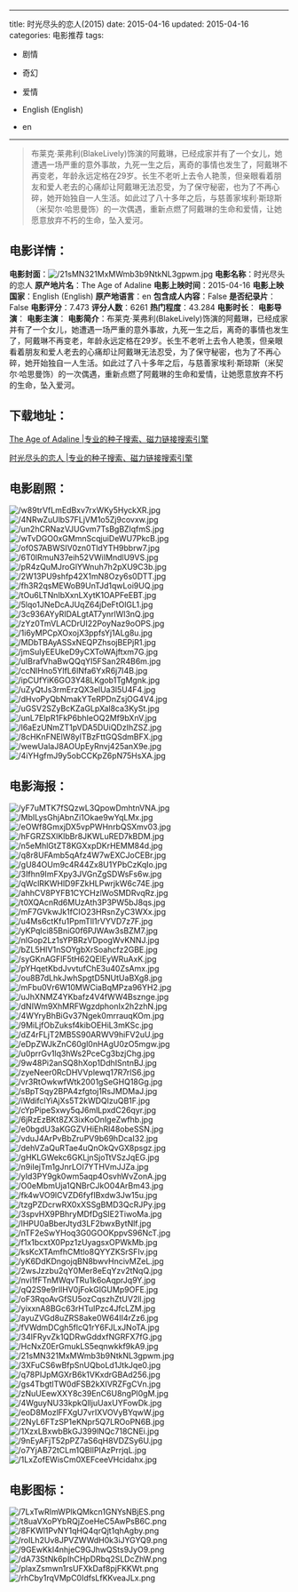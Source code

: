 
---
title: 时光尽头的恋人(2015)
date: 2015-04-16
updated: 2015-04-16
categories: 电影推荐
tags:
- 剧情
- 奇幻
- 爱情

- English (English)
- en
---


> 布莱克·莱弗利(BlakeLively)饰演的阿戴琳，已经成家并有了一个女儿，她遭遇一场严重的意外事故，九死一生之后，离奇的事情也发生了，阿戴琳不再变老，年龄永远定格在29岁。长生不老听上去令人艳羡，但亲眼看着朋友和爱人老去的心痛却让阿戴琳无法忍受，为了保守秘密，也为了不再心碎，她开始独自一人生活。如此过了八十多年之后，与慈善家埃利·斯琼斯（米契尔·哈思曼饰）的一次偶遇，重新点燃了阿戴琳的生命和爱情，让她愿意放弃不朽的生命，坠入爱河。

## **电影详情**：

**电影封面**：<img src="https://image.tmdb.org/t/p/w200/21sMN321MxMWmb3b9NtkNL3gpwm.jpg" alt="/21sMN321MxMWmb3b9NtkNL3gpwm.jpg" title="/21sMN321MxMWmb3b9NtkNL3gpwm.jpg">
**电影名称**：时光尽头的恋人
**原产地片名**：The Age of Adaline
**电影上映时间**：2015-04-16
**电影上映国家**：English (English)
**原产地语言**：en
**包含成人内容**：False
**是否纪录片**：False
**电影评分**：7.473
**评分人数**：6261
**热门程度**：43.284
**电影时长**：
**电影导演**：
**电影主演**：
**电影简介**：布莱克·莱弗利(BlakeLively)饰演的阿戴琳，已经成家并有了一个女儿，她遭遇一场严重的意外事故，九死一生之后，离奇的事情也发生了，阿戴琳不再变老，年龄永远定格在29岁。长生不老听上去令人艳羡，但亲眼看着朋友和爱人老去的心痛却让阿戴琳无法忍受，为了保守秘密，也为了不再心碎，她开始独自一人生活。如此过了八十多年之后，与慈善家埃利·斯琼斯（米契尔·哈思曼饰）的一次偶遇，重新点燃了阿戴琳的生命和爱情，让她愿意放弃不朽的生命，坠入爱河。

## **下载地址**：
[The Age of Adaline |专业的种子搜索、磁力链接搜索引擎](https://movie.amd794.com:2083/?search=The%20Age%20of%20Adaline&ordering=&mode=match_phrase&page_size=10&page=1)

[时光尽头的恋人 |专业的种子搜索、磁力链接搜索引擎](https://movie.amd794.com:2083/?search=%E6%97%B6%E5%85%89%E5%B0%BD%E5%A4%B4%E7%9A%84%E6%81%8B%E4%BA%BA&ordering=&mode=match_phrase&page_size=10&page=1)
 

## **电影剧照**：
<img src="https://image.tmdb.org/t/p/original/w89trVfLmEdBxv7rxWKy5HyckXR.jpg" alt="/w89trVfLmEdBxv7rxWKy5HyckXR.jpg" title="/w89trVfLmEdBxv7rxWKy5HyckXR.jpg"><img src="https://image.tmdb.org/t/p/original/4NRwZuUlbS7FLjVM1o5Zj9covxw.jpg" alt="/4NRwZuUlbS7FLjVM1o5Zj9covxw.jpg" title="/4NRwZuUlbS7FLjVM1o5Zj9covxw.jpg"><img src="https://image.tmdb.org/t/p/original/un2hCRNazVJUGvm7TsBgBZlqfmS.jpg" alt="/un2hCRNazVJUGvm7TsBgBZlqfmS.jpg" title="/un2hCRNazVJUGvm7TsBgBZlqfmS.jpg"><img src="https://image.tmdb.org/t/p/original/wTvDGO0xGMmnScqjuiDeWU7PkcB.jpg" alt="/wTvDGO0xGMmnScqjuiDeWU7PkcB.jpg" title="/wTvDGO0xGMmnScqjuiDeWU7PkcB.jpg"><img src="https://image.tmdb.org/t/p/original/of0S7ABWSIV0zn0TldYTH9bbrw7.jpg" alt="/of0S7ABWSIV0zn0TldYTH9bbrw7.jpg" title="/of0S7ABWSIV0zn0TldYTH9bbrw7.jpg"><img src="https://image.tmdb.org/t/p/original/6T0lRmuN37eih52VWiIMndlU9VS.jpg" alt="/6T0lRmuN37eih52VWiIMndlU9VS.jpg" title="/6T0lRmuN37eih52VWiIMndlU9VS.jpg"><img src="https://image.tmdb.org/t/p/original/pR4zQuMJroGlYWnuh7h2pXU9C3b.jpg" alt="/pR4zQuMJroGlYWnuh7h2pXU9C3b.jpg" title="/pR4zQuMJroGlYWnuh7h2pXU9C3b.jpg"><img src="https://image.tmdb.org/t/p/original/2W13PU9shfp42X1mN8Ozy6s0DTT.jpg" alt="/2W13PU9shfp42X1mN8Ozy6s0DTT.jpg" title="/2W13PU9shfp42X1mN8Ozy6s0DTT.jpg"><img src="https://image.tmdb.org/t/p/original/fh3R2qsMEWoB9UnTJd1qwLoi9UQ.jpg" alt="/fh3R2qsMEWoB9UnTJd1qwLoi9UQ.jpg" title="/fh3R2qsMEWoB9UnTJd1qwLoi9UQ.jpg"><img src="https://image.tmdb.org/t/p/original/tOu6LTNnIbXxnLXytK1OAPFeEBT.jpg" alt="/tOu6LTNnIbXxnLXytK1OAPFeEBT.jpg" title="/tOu6LTNnIbXxnLXytK1OAPFeEBT.jpg"><img src="https://image.tmdb.org/t/p/original/5lqo1JNeDcAJUqZ64jDeFtOlGL1.jpg" alt="/5lqo1JNeDcAJUqZ64jDeFtOlGL1.jpg" title="/5lqo1JNeDcAJUqZ64jDeFtOlGL1.jpg"><img src="https://image.tmdb.org/t/p/original/3c936AYyRIDALgtAT7ynrlWl3nQ.jpg" alt="/3c936AYyRIDALgtAT7ynrlWl3nQ.jpg" title="/3c936AYyRIDALgtAT7ynrlWl3nQ.jpg"><img src="https://image.tmdb.org/t/p/original/zYz0TmVLACDrUI22PoyNaz9oOPS.jpg" alt="/zYz0TmVLACDrUI22PoyNaz9oOPS.jpg" title="/zYz0TmVLACDrUI22PoyNaz9oOPS.jpg"><img src="https://image.tmdb.org/t/p/original/1i6yMPCpXOxojX3ppfsYj1ALg8u.jpg" alt="/1i6yMPCpXOxojX3ppfsYj1ALg8u.jpg" title="/1i6yMPCpXOxojX3ppfsYj1ALg8u.jpg"><img src="https://image.tmdb.org/t/p/original/MDbTBAyASSxNEQPZhsojBEPjR1.jpg" alt="/MDbTBAyASSxNEQPZhsojBEPjR1.jpg" title="/MDbTBAyASSxNEQPZhsojBEPjR1.jpg"><img src="https://image.tmdb.org/t/p/original/jmSulyEEUkeD9yCXToWAjftxm7G.jpg" alt="/jmSulyEEUkeD9yCXToWAjftxm7G.jpg" title="/jmSulyEEUkeD9yCXToWAjftxm7G.jpg"><img src="https://image.tmdb.org/t/p/original/uIBrafVhaBwQQqYI5FSan2R4B6m.jpg" alt="/uIBrafVhaBwQQqYI5FSan2R4B6m.jpg" title="/uIBrafVhaBwQQqYI5FSan2R4B6m.jpg"><img src="https://image.tmdb.org/t/p/original/ccNlHno5YlfL6lNfa6YxR6j7I4B.jpg" alt="/ccNlHno5YlfL6lNfa6YxR6j7I4B.jpg" title="/ccNlHno5YlfL6lNfa6YxR6j7I4B.jpg"><img src="https://image.tmdb.org/t/p/original/ipCUfYiK6GO3Y48LKgob1TgMgnk.jpg" alt="/ipCUfYiK6GO3Y48LKgob1TgMgnk.jpg" title="/ipCUfYiK6GO3Y48LKgob1TgMgnk.jpg"><img src="https://image.tmdb.org/t/p/original/uZyQtJs3rmErzQX3elUa3l5U4F4.jpg" alt="/uZyQtJs3rmErzQX3elUa3l5U4F4.jpg" title="/uZyQtJs3rmErzQX3elUa3l5U4F4.jpg"><img src="https://image.tmdb.org/t/p/original/dHvoPyQbNmakYTeRPDnZsjOG4V4.jpg" alt="/dHvoPyQbNmakYTeRPDnZsjOG4V4.jpg" title="/dHvoPyQbNmakYTeRPDnZsjOG4V4.jpg"><img src="https://image.tmdb.org/t/p/original/uGSV2SZyBcKZaGLpXal8ca3KySt.jpg" alt="/uGSV2SZyBcKZaGLpXal8ca3KySt.jpg" title="/uGSV2SZyBcKZaGLpXal8ca3KySt.jpg"><img src="https://image.tmdb.org/t/p/original/unL7EIpR1FkP6bhIeOQ2Mf9bXnV.jpg" alt="/unL7EIpR1FkP6bhIeOQ2Mf9bXnV.jpg" title="/unL7EIpR1FkP6bhIeOQ2Mf9bXnV.jpg"><img src="https://image.tmdb.org/t/p/original/l6aEzUNmZT1pVDA5DUiQDzIhZSZ.jpg" alt="/l6aEzUNmZT1pVDA5DUiQDzIhZSZ.jpg" title="/l6aEzUNmZT1pVDA5DUiQDzIhZSZ.jpg"><img src="https://image.tmdb.org/t/p/original/8cHKnFNElW8ylTBzFttGQSdmBFX.jpg" alt="/8cHKnFNElW8ylTBzFttGQSdmBFX.jpg" title="/8cHKnFNElW8ylTBzFttGQSdmBFX.jpg"><img src="https://image.tmdb.org/t/p/original/wewUalaJ8AOUpEyRnvj425anX9e.jpg" alt="/wewUalaJ8AOUpEyRnvj425anX9e.jpg" title="/wewUalaJ8AOUpEyRnvj425anX9e.jpg"><img src="https://image.tmdb.org/t/p/original/4iYHgfmJ9y5obCCKpZ6pN75HsXA.jpg" alt="/4iYHgfmJ9y5obCCKpZ6pN75HsXA.jpg" title="/4iYHgfmJ9y5obCCKpZ6pN75HsXA.jpg">

## **电影海报**：
<img src="https://image.tmdb.org/t/p/original/yF7uMTK7fSQzwL3QpowDmhtnVNA.jpg" alt="/yF7uMTK7fSQzwL3QpowDmhtnVNA.jpg" title="/yF7uMTK7fSQzwL3QpowDmhtnVNA.jpg"><img src="https://image.tmdb.org/t/p/original/MbILysGhjAbnZi1Okae9wYqLMx.jpg" alt="/MbILysGhjAbnZi1Okae9wYqLMx.jpg" title="/MbILysGhjAbnZi1Okae9wYqLMx.jpg"><img src="https://image.tmdb.org/t/p/original/eOWf8GmxjDX5vpPWHnrbQSXmv03.jpg" alt="/eOWf8GmxjDX5vpPWHnrbQSXmv03.jpg" title="/eOWf8GmxjDX5vpPWHnrbQSXmv03.jpg"><img src="https://image.tmdb.org/t/p/original/hFGRZSXlKlbBr8JKWLuRED7kBDM.jpg" alt="/hFGRZSXlKlbBr8JKWLuRED7kBDM.jpg" title="/hFGRZSXlKlbBr8JKWLuRED7kBDM.jpg"><img src="https://image.tmdb.org/t/p/original/n5eMhlGtZT8KGXxpDKrHEMM84d.jpg" alt="/n5eMhlGtZT8KGXxpDKrHEMM84d.jpg" title="/n5eMhlGtZT8KGXxpDKrHEMM84d.jpg"><img src="https://image.tmdb.org/t/p/original/q8r8UFAmb5qAfz4W7wEXCJoCEBr.jpg" alt="/q8r8UFAmb5qAfz4W7wEXCJoCEBr.jpg" title="/q8r8UFAmb5qAfz4W7wEXCJoCEBr.jpg"><img src="https://image.tmdb.org/t/p/original/gU84OUm9c4R44Zx8U1YPbCzKqIo.jpg" alt="/gU84OUm9c4R44Zx8U1YPbCzKqIo.jpg" title="/gU84OUm9c4R44Zx8U1YPbCzKqIo.jpg"><img src="https://image.tmdb.org/t/p/original/3Ifhn9ImFXpy3JVGnZgSDWsFs6w.jpg" alt="/3Ifhn9ImFXpy3JVGnZgSDWsFs6w.jpg" title="/3Ifhn9ImFXpy3JVGnZgSDWsFs6w.jpg"><img src="https://image.tmdb.org/t/p/original/qWclRKWHlD9FZkHLPwrjkW6c74E.jpg" alt="/qWclRKWHlD9FZkHLPwrjkW6c74E.jpg" title="/qWclRKWHlD9FZkHLPwrjkW6c74E.jpg"><img src="https://image.tmdb.org/t/p/original/ahhCV8PYFB1CYCHzlWoSMDRvqRz.jpg" alt="/ahhCV8PYFB1CYCHzlWoSMDRvqRz.jpg" title="/ahhCV8PYFB1CYCHzlWoSMDRvqRz.jpg"><img src="https://image.tmdb.org/t/p/original/t0XQAcnRd6MUzAth3P3PW5bJ8qs.jpg" alt="/t0XQAcnRd6MUzAth3P3PW5bJ8qs.jpg" title="/t0XQAcnRd6MUzAth3P3PW5bJ8qs.jpg"><img src="https://image.tmdb.org/t/p/original/mF7GVkwJk1fCIO23HRsnZyC3WXx.jpg" alt="/mF7GVkwJk1fCIO23HRsnZyC3WXx.jpg" title="/mF7GVkwJk1fCIO23HRsnZyC3WXx.jpg"><img src="https://image.tmdb.org/t/p/original/u4Ms6ctKfu1PpmTll1rVYVD7z7F.jpg" alt="/u4Ms6ctKfu1PpmTll1rVYVD7z7F.jpg" title="/u4Ms6ctKfu1PpmTll1rVYVD7z7F.jpg"><img src="https://image.tmdb.org/t/p/original/yKPqlci85BniG0f6PJWAw3sBZM7.jpg" alt="/yKPqlci85BniG0f6PJWAw3sBZM7.jpg" title="/yKPqlci85BniG0f6PJWAw3sBZM7.jpg"><img src="https://image.tmdb.org/t/p/original/nlGop2Lz1sYPBRzVDpogWvKNNJ.jpg" alt="/nlGop2Lz1sYPBRzVDpogWvKNNJ.jpg" title="/nlGop2Lz1sYPBRzVDpogWvKNNJ.jpg"><img src="https://image.tmdb.org/t/p/original/bZL5HIV1nSOYgbXrSoahcfz2GBE.jpg" alt="/bZL5HIV1nSOYgbXrSoahcfz2GBE.jpg" title="/bZL5HIV1nSOYgbXrSoahcfz2GBE.jpg"><img src="https://image.tmdb.org/t/p/original/syGKnAGFlF5tH62QElEyWRuAxK.jpg" alt="/syGKnAGFlF5tH62QElEyWRuAxK.jpg" title="/syGKnAGFlF5tH62QElEyWRuAxK.jpg"><img src="https://image.tmdb.org/t/p/original/pYHqetKbdJvvtufChE3u40ZsAmx.jpg" alt="/pYHqetKbdJvvtufChE3u40ZsAmx.jpg" title="/pYHqetKbdJvvtufChE3u40ZsAmx.jpg"><img src="https://image.tmdb.org/t/p/original/ou8B7dLhkJwhSpgtD5NUtUaBXg8.jpg" alt="/ou8B7dLhkJwhSpgtD5NUtUaBXg8.jpg" title="/ou8B7dLhkJwhSpgtD5NUtUaBXg8.jpg"><img src="https://image.tmdb.org/t/p/original/mFbu0Vr6W10MWCiaBqMPza96YH2.jpg" alt="/mFbu0Vr6W10MWCiaBqMPza96YH2.jpg" title="/mFbu0Vr6W10MWCiaBqMPza96YH2.jpg"><img src="https://image.tmdb.org/t/p/original/uJhXNMZ4YKbafz4V4fWW4Bsznge.jpg" alt="/uJhXNMZ4YKbafz4V4fWW4Bsznge.jpg" title="/uJhXNMZ4YKbafz4V4fWW4Bsznge.jpg"><img src="https://image.tmdb.org/t/p/original/dNIWm9XhMRFWgzdphonIx2h2zhN.jpg" alt="/dNIWm9XhMRFWgzdphonIx2h2zhN.jpg" title="/dNIWm9XhMRFWgzdphonIx2h2zhN.jpg"><img src="https://image.tmdb.org/t/p/original/4WYryBhBiGv37Ngek0mrrauqKOm.jpg" alt="/4WYryBhBiGv37Ngek0mrrauqKOm.jpg" title="/4WYryBhBiGv37Ngek0mrrauqKOm.jpg"><img src="https://image.tmdb.org/t/p/original/9MiLjfObZuksf4kibOEHiL3mKSc.jpg" alt="/9MiLjfObZuksf4kibOEHiL3mKSc.jpg" title="/9MiLjfObZuksf4kibOEHiL3mKSc.jpg"><img src="https://image.tmdb.org/t/p/original/dZ4rFLjT2MB5S90ARWV9hiFV2uU.jpg" alt="/dZ4rFLjT2MB5S90ARWV9hiFV2uU.jpg" title="/dZ4rFLjT2MB5S90ARWV9hiFV2uU.jpg"><img src="https://image.tmdb.org/t/p/original/eDpZWJkZnC60gl0nHAgU0zO5mgw.jpg" alt="/eDpZWJkZnC60gl0nHAgU0zO5mgw.jpg" title="/eDpZWJkZnC60gl0nHAgU0zO5mgw.jpg"><img src="https://image.tmdb.org/t/p/original/u0prrGv1lq3hWs2PceCg3bzjChg.jpg" alt="/u0prrGv1lq3hWs2PceCg3bzjChg.jpg" title="/u0prrGv1lq3hWs2PceCg3bzjChg.jpg"><img src="https://image.tmdb.org/t/p/original/9w48Pi2anSQ8hXop1DdhISntnBJ.jpg" alt="/9w48Pi2anSQ8hXop1DdhISntnBJ.jpg" title="/9w48Pi2anSQ8hXop1DdhISntnBJ.jpg"><img src="https://image.tmdb.org/t/p/original/zyeNeer0RcDHVVplewq17R7rlS6.jpg" alt="/zyeNeer0RcDHVVplewq17R7rlS6.jpg" title="/zyeNeer0RcDHVVplewq17R7rlS6.jpg"><img src="https://image.tmdb.org/t/p/original/vr3RtOwkwfWtk2001gSeGHQ18Gg.jpg" alt="/vr3RtOwkwfWtk2001gSeGHQ18Gg.jpg" title="/vr3RtOwkwfWtk2001gSeGHQ18Gg.jpg"><img src="https://image.tmdb.org/t/p/original/sBpTSqy2BPA4zfgtoj1RsJMDMaJ.jpg" alt="/sBpTSqy2BPA4zfgtoj1RsJMDMaJ.jpg" title="/sBpTSqy2BPA4zfgtoj1RsJMDMaJ.jpg"><img src="https://image.tmdb.org/t/p/original/iWdifclYiAjXs5T2kWDQlzuQB1F.jpg" alt="/iWdifclYiAjXs5T2kWDQlzuQB1F.jpg" title="/iWdifclYiAjXs5T2kWDQlzuQB1F.jpg"><img src="https://image.tmdb.org/t/p/original/cYpPipeSxwy5qJ6mlLpxdC26qyr.jpg" alt="/cYpPipeSxwy5qJ6mlLpxdC26qyr.jpg" title="/cYpPipeSxwy5qJ6mlLpxdC26qyr.jpg"><img src="https://image.tmdb.org/t/p/original/6jRzEzBKt8ZX3ixKoOnIgeZwfhb.jpg" alt="/6jRzEzBKt8ZX3ixKoOnIgeZwfhb.jpg" title="/6jRzEzBKt8ZX3ixKoOnIgeZwfhb.jpg"><img src="https://image.tmdb.org/t/p/original/e0bgdU3aKGGZVHiEhRl48obeSSN.jpg" alt="/e0bgdU3aKGGZVHiEhRl48obeSSN.jpg" title="/e0bgdU3aKGGZVHiEhRl48obeSSN.jpg"><img src="https://image.tmdb.org/t/p/original/vduJ4ArPvBbZruPV9b69hDcaI32.jpg" alt="/vduJ4ArPvBbZruPV9b69hDcaI32.jpg" title="/vduJ4ArPvBbZruPV9b69hDcaI32.jpg"><img src="https://image.tmdb.org/t/p/original/dehVZaQuRTae4uQnOkQvGX8psgz.jpg" alt="/dehVZaQuRTae4uQnOkQvGX8psgz.jpg" title="/dehVZaQuRTae4uQnOkQvGX8psgz.jpg"><img src="https://image.tmdb.org/t/p/original/gHKLGWekc6GKLjnSjoTtVSzJqEG.jpg" alt="/gHKLGWekc6GKLjnSjoTtVSzJqEG.jpg" title="/gHKLGWekc6GKLjnSjoTtVSzJqEG.jpg"><img src="https://image.tmdb.org/t/p/original/n9iIejTm1gJnrLOI7YTHVmJJZa.jpg" alt="/n9iIejTm1gJnrLOI7YTHVmJJZa.jpg" title="/n9iIejTm1gJnrLOI7YTHVmJJZa.jpg"><img src="https://image.tmdb.org/t/p/original/yId3PY9gk0wm5aqp4OsvhWvZonA.jpg" alt="/yId3PY9gk0wm5aqp4OsvhWvZonA.jpg" title="/yId3PY9gk0wm5aqp4OsvhWvZonA.jpg"><img src="https://image.tmdb.org/t/p/original/O0eMbmUja1QNBrCJkO04ArBm43.jpg" alt="/O0eMbmUja1QNBrCJkO04ArBm43.jpg" title="/O0eMbmUja1QNBrCJkO04ArBm43.jpg"><img src="https://image.tmdb.org/t/p/original/fk4wVO9lCVZD6fyfIBxdw3Jw15u.jpg" alt="/fk4wVO9lCVZD6fyfIBxdw3Jw15u.jpg" title="/fk4wVO9lCVZD6fyfIBxdw3Jw15u.jpg"><img src="https://image.tmdb.org/t/p/original/tzgPZDcrwRX0xXSSgBMD3QcRJPy.jpg" alt="/tzgPZDcrwRX0xXSSgBMD3QcRJPy.jpg" title="/tzgPZDcrwRX0xXSSgBMD3QcRJPy.jpg"><img src="https://image.tmdb.org/t/p/original/3spvHX9PBhryMDfDgSIE2TiwoMa.jpg" alt="/3spvHX9PBhryMDfDgSIE2TiwoMa.jpg" title="/3spvHX9PBhryMDfDgSIE2TiwoMa.jpg"><img src="https://image.tmdb.org/t/p/original/lHPU0aBberJtyd3LF2bwxBytNlf.jpg" alt="/lHPU0aBberJtyd3LF2bwxBytNlf.jpg" title="/lHPU0aBberJtyd3LF2bwxBytNlf.jpg"><img src="https://image.tmdb.org/t/p/original/nTF2eSwYHoq3G0GOOKppvS96NcT.jpg" alt="/nTF2eSwYHoq3G0GOOKppvS96NcT.jpg" title="/nTF2eSwYHoq3G0GOOKppvS96NcT.jpg"><img src="https://image.tmdb.org/t/p/original/f1x1bcxtX0Ppz1zUyagsxOPWkMb.jpg" alt="/f1x1bcxtX0Ppz1zUyagsxOPWkMb.jpg" title="/f1x1bcxtX0Ppz1zUyagsxOPWkMb.jpg"><img src="https://image.tmdb.org/t/p/original/ksKcXTAmfhCMtlo8QYYZKSrSFIv.jpg" alt="/ksKcXTAmfhCMtlo8QYYZKSrSFIv.jpg" title="/ksKcXTAmfhCMtlo8QYYZKSrSFIv.jpg"><img src="https://image.tmdb.org/t/p/original/yK6DdKDngojqBN8bwvHncivMZeL.jpg" alt="/yK6DdKDngojqBN8bwvHncivMZeL.jpg" title="/yK6DdKDngojqBN8bwvHncivMZeL.jpg"><img src="https://image.tmdb.org/t/p/original/2wsJzzbu2qY0Mer8eEqYzv2tNqQ.jpg" alt="/2wsJzzbu2qY0Mer8eEqYzv2tNqQ.jpg" title="/2wsJzzbu2qY0Mer8eEqYzv2tNqQ.jpg"><img src="https://image.tmdb.org/t/p/original/nvi1fFTnMWqvTRu1k6oAqprJq9Y.jpg" alt="/nvi1fFTnMWqvTRu1k6oAqprJq9Y.jpg" title="/nvi1fFTnMWqvTRu1k6oAqprJq9Y.jpg"><img src="https://image.tmdb.org/t/p/original/qQ2S9e9rllHV0jFokGlGUMp9OFE.jpg" alt="/qQ2S9e9rllHV0jFokGlGUMp9OFE.jpg" title="/qQ2S9e9rllHV0jFokGlGUMp9OFE.jpg"><img src="https://image.tmdb.org/t/p/original/oF3RqoAvGfSU5ozCqszhZtUV2ll.jpg" alt="/oF3RqoAvGfSU5ozCqszhZtUV2ll.jpg" title="/oF3RqoAvGfSU5ozCqszhZtUV2ll.jpg"><img src="https://image.tmdb.org/t/p/original/yixxnA8BGc63rHTuIPzc4JfcLZM.jpg" alt="/yixxnA8BGc63rHTuIPzc4JfcLZM.jpg" title="/yixxnA8BGc63rHTuIPzc4JfcLZM.jpg"><img src="https://image.tmdb.org/t/p/original/ayuZVGd8uZRS8ake0W64II4rZz6.jpg" alt="/ayuZVGd8uZRS8ake0W64II4rZz6.jpg" title="/ayuZVGd8uZRS8ake0W64II4rZz6.jpg"><img src="https://image.tmdb.org/t/p/original/fVWdmDCgh5flcQ1rY6FJLxJNoTA.jpg" alt="/fVWdmDCgh5flcQ1rY6FJLxJNoTA.jpg" title="/fVWdmDCgh5flcQ1rY6FJLxJNoTA.jpg"><img src="https://image.tmdb.org/t/p/original/34lFRyvZk1QDRwGddxfNGRFX7fG.jpg" alt="/34lFRyvZk1QDRwGddxfNGRFX7fG.jpg" title="/34lFRyvZk1QDRwGddxfNGRFX7fG.jpg"><img src="https://image.tmdb.org/t/p/original/HcNxZ0ErGmukLS5eqnwkkf9kA9.jpg" alt="/HcNxZ0ErGmukLS5eqnwkkf9kA9.jpg" title="/HcNxZ0ErGmukLS5eqnwkkf9kA9.jpg"><img src="https://image.tmdb.org/t/p/original/21sMN321MxMWmb3b9NtkNL3gpwm.jpg" alt="/21sMN321MxMWmb3b9NtkNL3gpwm.jpg" title="/21sMN321MxMWmb3b9NtkNL3gpwm.jpg"><img src="https://image.tmdb.org/t/p/original/3XFuCS6wBfpSnUQboLd1JtkJqe0.jpg" alt="/3XFuCS6wBfpSnUQboLd1JtkJqe0.jpg" title="/3XFuCS6wBfpSnUQboLd1JtkJqe0.jpg"><img src="https://image.tmdb.org/t/p/original/q78PIJpMGXrB6k1VKxdrGBAd256.jpg" alt="/q78PIJpMGXrB6k1VKxdrGBAd256.jpg" title="/q78PIJpMGXrB6k1VKxdrGBAd256.jpg"><img src="https://image.tmdb.org/t/p/original/gs4TbgtlTW0dFSB2kXIVRZFgCVn.jpg" alt="/gs4TbgtlTW0dFSB2kXIVRZFgCVn.jpg" title="/gs4TbgtlTW0dFSB2kXIVRZFgCVn.jpg"><img src="https://image.tmdb.org/t/p/original/zNuUEewXXY8c39EnC6U8ngPl0gM.jpg" alt="/zNuUEewXXY8c39EnC6U8ngPl0gM.jpg" title="/zNuUEewXXY8c39EnC6U8ngPl0gM.jpg"><img src="https://image.tmdb.org/t/p/original/4WguyNU33kpkQlljuUaxUYFowDk.jpg" alt="/4WguyNU33kpkQlljuUaxUYFowDk.jpg" title="/4WguyNU33kpkQlljuUaxUYFowDk.jpg"><img src="https://image.tmdb.org/t/p/original/eoD8MozlFFXgU7vrIXVOVyBYqwW.jpg" alt="/eoD8MozlFFXgU7vrIXVOVyBYqwW.jpg" title="/eoD8MozlFFXgU7vrIXVOVyBYqwW.jpg"><img src="https://image.tmdb.org/t/p/original/2NyL6FTzSP1eKNpr5Q7LROoPN6B.jpg" alt="/2NyL6FTzSP1eKNpr5Q7LROoPN6B.jpg" title="/2NyL6FTzSP1eKNpr5Q7LROoPN6B.jpg"><img src="https://image.tmdb.org/t/p/original/1XzxLBxwbBkGJ399lNQc718CNEi.jpg" alt="/1XzxLBxwbBkGJ399lNQc718CNEi.jpg" title="/1XzxLBxwbBkGJ399lNQc718CNEi.jpg"><img src="https://image.tmdb.org/t/p/original/9nEyAFjT52pPZ7aS6qH8VDZSy6U.jpg" alt="/9nEyAFjT52pPZ7aS6qH8VDZSy6U.jpg" title="/9nEyAFjT52pPZ7aS6qH8VDZSy6U.jpg"><img src="https://image.tmdb.org/t/p/original/o7YjAB72tCLm1QBIlPIAzPrrjqL.jpg" alt="/o7YjAB72tCLm1QBIlPIAzPrrjqL.jpg" title="/o7YjAB72tCLm1QBIlPIAzPrrjqL.jpg"><img src="https://image.tmdb.org/t/p/original/1LxZofEWisCm0XEFceeVHcidahx.jpg" alt="/1LxZofEWisCm0XEFceeVHcidahx.jpg" title="/1LxZofEWisCm0XEFceeVHcidahx.jpg">

## **电影图标**：
<img src="https://image.tmdb.org/t/p/original/7LxTwRImWPlkQMkcn1GNYsNBjES.png" alt="/7LxTwRImWPlkQMkcn1GNYsNBjES.png" title="/7LxTwRImWPlkQMkcn1GNYsNBjES.png"><img src="https://image.tmdb.org/t/p/original/t8uaVXoPYbRQjZoeHeC5AwPsB6C.png" alt="/t8uaVXoPYbRQjZoeHeC5AwPsB6C.png" title="/t8uaVXoPYbRQjZoeHeC5AwPsB6C.png"><img src="https://image.tmdb.org/t/p/original/8FKWl1PvNY1qHQ4qrQjt1qhAgby.png" alt="/8FKWl1PvNY1qHQ4qrQjt1qhAgby.png" title="/8FKWl1PvNY1qHQ4qrQjt1qhAgby.png"><img src="https://image.tmdb.org/t/p/original/roILh2Uv8JPVZWWdH0k3iJYGYQ9.png" alt="/roILh2Uv8JPVZWWdH0k3iJYGYQ9.png" title="/roILh2Uv8JPVZWWdH0k3iJYGYQ9.png"><img src="https://image.tmdb.org/t/p/original/9GEwKkI4nhjeC9GJhwQSts9JyO9.png" alt="/9GEwKkI4nhjeC9GJhwQSts9JyO9.png" title="/9GEwKkI4nhjeC9GJhwQSts9JyO9.png"><img src="https://image.tmdb.org/t/p/original/dA73StNk6pIhCHpDRbq2SLDcZhW.png" alt="/dA73StNk6pIhCHpDRbq2SLDcZhW.png" title="/dA73StNk6pIhCHpDRbq2SLDcZhW.png"><img src="https://image.tmdb.org/t/p/original/plaxZsmwn1rsUFXkDaf8pjFKKWt.png" alt="/plaxZsmwn1rsUFXkDaf8pjFKKWt.png" title="/plaxZsmwn1rsUFXkDaf8pjFKKWt.png"><img src="https://image.tmdb.org/t/p/original/rhCby1rqVMpC0IdfsLfKKveaJLx.png" alt="/rhCby1rqVMpC0IdfsLfKKveaJLx.png" title="/rhCby1rqVMpC0IdfsLfKKveaJLx.png">
